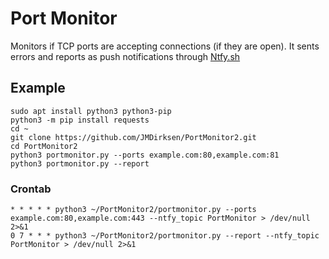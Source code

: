 # Port Monitor

Monitors if TCP ports are accepting connections (if they are open).
It sents errors and reports as push notifications through [Ntfy.sh](https://ntfy.sh/)


## Example

```
sudo apt install python3 python3-pip
python3 -m pip install requests
cd ~
git clone https://github.com/JMDirksen/PortMonitor2.git
cd PortMonitor2
python3 portmonitor.py --ports example.com:80,example.com:81
python3 portmonitor.py --report
```


### Crontab

```
* * * * * python3 ~/PortMonitor2/portmonitor.py --ports example.com:80,example.com:443 --ntfy_topic PortMonitor > /dev/null 2>&1
0 7 * * * python3 ~/PortMonitor2/portmonitor.py --report --ntfy_topic PortMonitor > /dev/null 2>&1
```
